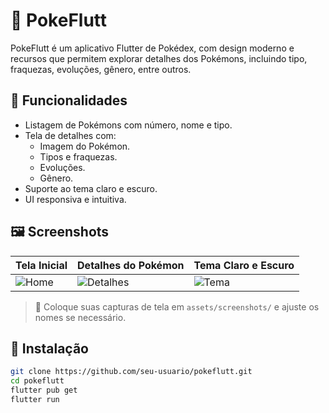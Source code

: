 # 🧩 PokeFlutt

PokeFlutt é um aplicativo Flutter de Pokédex, com design moderno e recursos que permitem explorar detalhes dos Pokémons, incluindo tipo, fraquezas, evoluções, gênero, entre outros.

## 📱 Funcionalidades

- Listagem de Pokémons com número, nome e tipo.
- Tela de detalhes com:
  - Imagem do Pokémon.
  - Tipos e fraquezas.
  - Evoluções.
  - Gênero.
- Suporte ao tema claro e escuro.
- UI responsiva e intuitiva.

## 🖼️ Screenshots

| Tela Inicial | Detalhes do Pokémon | Tema Claro e Escuro |
|--------------|---------------------|----------------------|
| ![Home](assets/screenshots/home.png) | ![Detalhes](assets/screenshots/details.png) | ![Tema](assets/screenshots/theme_switch.png) |

> 📌 Coloque suas capturas de tela em `assets/screenshots/` e ajuste os nomes se necessário.

## 🚀 Instalação

```bash
git clone https://github.com/seu-usuario/pokeflutt.git
cd pokeflutt
flutter pub get
flutter run
